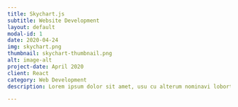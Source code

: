 ```yaml
---
title: Skychart.js
subtitle: Website Development
layout: default
modal-id: 1
date: 2020-04-24
img: skychart.png
thumbnail: skychart-thumbnail.png
alt: image-alt
project-date: April 2020
client: React
category: Web Development
description: Lorem ipsum dolor sit amet, usu cu alterum nominavi lobortis. At duo novum diceret. Tantas apeirian vix et, usu sanctus postulant inciderint ut, populo diceret necessitatibus in vim. Cu eum dicam feugiat noluisse.

---
```


